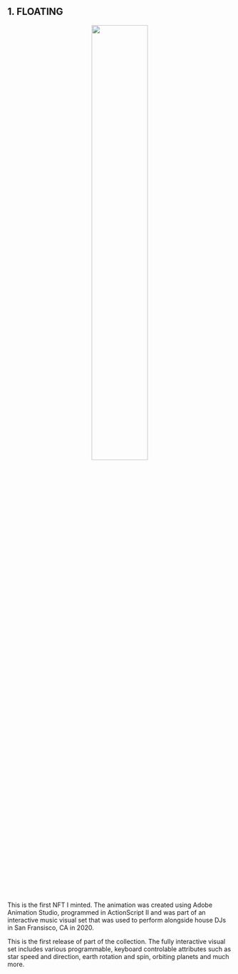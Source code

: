 ## 1. FLOATING



<p align="center" width="100%">
    <img width="50%" src="NFT1.gif"> 
</p>



This is the first NFT I minted. The animation was created using Adobe Animation Studio, programmed in ActionScript II and was part of an interactive music visual set that was used to perform alongside house DJs in San Fransisco, CA in 2020.



This is the first release of part of the collection. The fully interactive visual set includes various programmable, keyboard controlable attributes such as star speed and direction, earth rotation and spin, orbiting planets and much more.
